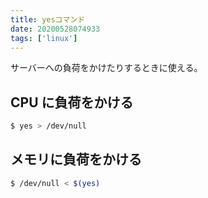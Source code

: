 ```yaml
---
title: yesコマンド
date: 20200528074933
tags: ['linux']
---
```


サーバーへの負荷をかけたりするときに使える。

## CPU に負荷をかける
```bash
$ yes > /dev/null
```

## メモリに負荷をかける
```bash
$ /dev/null < $(yes)
```
